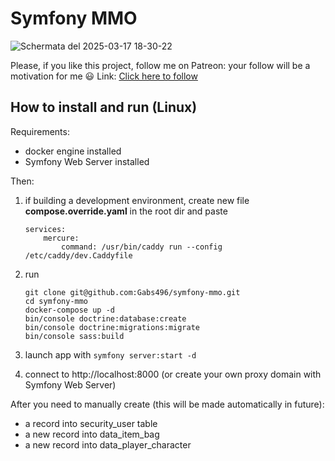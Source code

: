 # Symfony MMO
![Schermata del 2025-03-17 18-30-22](https://github.com/user-attachments/assets/7a9e7420-128a-4869-93c8-f298ba6829bc)

Please, if you like this project, follow me on Patreon: your follow will be a motivation for me 😃
Link: [Click here to follow](https://patreon.com/user?u=99509619)

## How to install and run (Linux)

Requirements:

- docker engine installed
- Symfony Web Server installed

Then:

1. if building a development environment, create new file **compose.override.yaml** in the root dir and paste
    ```
    services:
        mercure:
            command: /usr/bin/caddy run --config /etc/caddy/dev.Caddyfile
    ```

2. run

    ```
    git clone git@github.com:Gabs496/symfony-mmo.git
    cd symfony-mmo
    docker-compose up -d
    bin/console doctrine:database:create
    bin/console doctrine:migrations:migrate
    bin/console sass:build
    ```
3. launch app with `symfony server:start -d`
4. connect to http://localhost:8000 (or create your own proxy domain with Symfony Web Server)
   

After you need to manually create (this will be made automatically in future):

- a record into security_user table
- a new record into data_item_bag
- a new record into data_player_character
